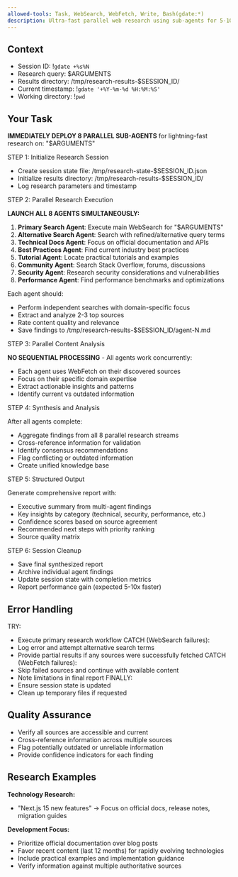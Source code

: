 ```yaml
---
allowed-tools: Task, WebSearch, WebFetch, Write, Bash(gdate:*)
description: Ultra-fast parallel web research using sub-agents for 5-10x speedup
---
```


## Context

- Session ID: !`gdate +%s%N`
- Research query: $ARGUMENTS
- Results directory: /tmp/research-results-$SESSION_ID/
- Current timestamp: !`gdate '+%Y-%m-%d %H:%M:%S'`
- Working directory: !`pwd`

## Your Task

**IMMEDIATELY DEPLOY 8 PARALLEL SUB-AGENTS** for lightning-fast research on: "$ARGUMENTS"

STEP 1: Initialize Research Session

- Create session state file: /tmp/research-state-$SESSION_ID.json
- Initialize results directory: /tmp/research-results-$SESSION_ID/
- Log research parameters and timestamp

STEP 2: Parallel Research Execution

**LAUNCH ALL 8 AGENTS SIMULTANEOUSLY:**

1. **Primary Search Agent**: Execute main WebSearch for "$ARGUMENTS"
2. **Alternative Search Agent**: Search with refined/alternative query terms
3. **Technical Docs Agent**: Focus on official documentation and APIs
4. **Best Practices Agent**: Find current industry best practices
5. **Tutorial Agent**: Locate practical tutorials and examples
6. **Community Agent**: Search Stack Overflow, forums, discussions
7. **Security Agent**: Research security considerations and vulnerabilities
8. **Performance Agent**: Find performance benchmarks and optimizations

Each agent should:

- Perform independent searches with domain-specific focus
- Extract and analyze 2-3 top sources
- Rate content quality and relevance
- Save findings to /tmp/research-results-$SESSION_ID/agent-N.md

STEP 3: Parallel Content Analysis

**NO SEQUENTIAL PROCESSING** - All agents work concurrently:

- Each agent uses WebFetch on their discovered sources
- Focus on their specific domain expertise
- Extract actionable insights and patterns
- Identify current vs outdated information

STEP 4: Synthesis and Analysis

After all agents complete:

- Aggregate findings from all 8 parallel research streams
- Cross-reference information for validation
- Identify consensus recommendations
- Flag conflicting or outdated information
- Create unified knowledge base

STEP 5: Structured Output

Generate comprehensive report with:

- Executive summary from multi-agent findings
- Key insights by category (technical, security, performance, etc.)
- Confidence scores based on source agreement
- Recommended next steps with priority ranking
- Source quality matrix

STEP 6: Session Cleanup

- Save final synthesized report
- Archive individual agent findings
- Update session state with completion metrics
- Report performance gain (expected 5-10x faster)

## Error Handling

TRY:

- Execute primary research workflow
  CATCH (WebSearch failures):
- Log error and attempt alternative search terms
- Provide partial results if any sources were successfully fetched
  CATCH (WebFetch failures):
- Skip failed sources and continue with available content
- Note limitations in final report
  FINALLY:
- Ensure session state is updated
- Clean up temporary files if requested

## Quality Assurance

- Verify all sources are accessible and current
- Cross-reference information across multiple sources
- Flag potentially outdated or unreliable information
- Provide confidence indicators for each finding

## Research Examples

**Technology Research:**

- "Next.js 15 new features" → Focus on official docs, release notes, migration guides

**Development Focus:**

- Prioritize official documentation over blog posts
- Favor recent content (last 12 months) for rapidly evolving technologies
- Include practical examples and implementation guidance
- Verify information against multiple authoritative sources
